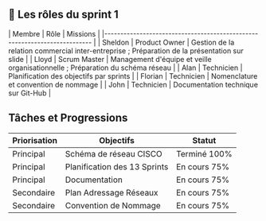 ## 👥 Les rôles du sprint 1    
  
  
| Membre         | Rôle          | Missions                                |
|-------------------------------------------------------------------------- |
|   Sheldon      | Product Owner |  Gestion de la relation commercial inter-entreprise ; Préparation de la présentation sur slide   |
|   Lloyd        | Scrum Master  |  Management d'équipe et veille organisationnelle ; Préparation du schéma réseau  |
|   Alan         | Technicien    |  Planification des objectifs par sprints  |
|   Florian      | Technicien    |  Nomenclature et convention de nommage |
|   John         | Technicien    |  Documentation technique sur Git-Hub |


## Tâches et Progressions      

| Priorisation   | Objectifs                     | Statut                            |
| -------------- | ----------------------------- | --------------------------------- |
|   Principal    | Schéma de réseau CISCO        |  Terminé 100%                     |
|   Principal    | Planification des 13 Sprints  |  En cours 75%                     |
|   Principal    | Documentation                 |  En cours 75%                     |
|   Secondaire   | Plan Adressage Réseaux        |  En cours 75%                     |
|   Secondaire   | Convention de Nommage         |  En cours 75%                     |  

